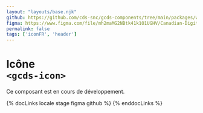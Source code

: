 ```yaml
---
layout: "layouts/base.njk"
github: https://github.com/cds-snc/gcds-components/tree/main/packages/web/src/components/gcds-icon
figma: https://www.figma.com/file/mh2maMG2NBtk41k1O1UGHV/Canadian-Digital-Service%E2%80%A8---GC-Design-System?node-id=3063%3A9071&t=ciEmm7GYyGAY73zZ-0
permalink: false
tags: ['iconFR', 'header']
---
```


# Icône <br>`<gcds-icon>`

Ce composant est en cours de développement.

{% docLinks locale stage figma github %}
{% enddocLinks %}

<br/>

